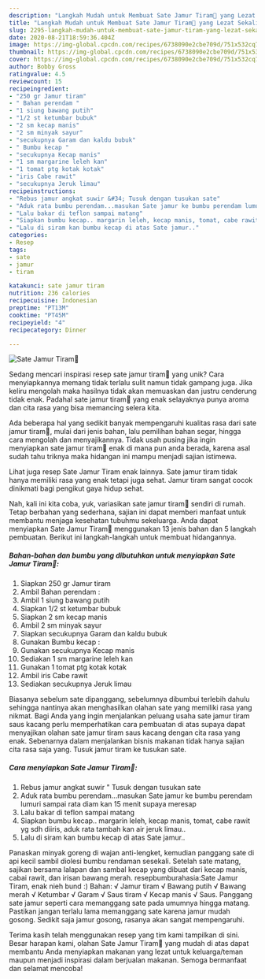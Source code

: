```yaml
---
description: "Langkah Mudah untuk Membuat Sate Jamur Tiram🍄 yang Lezat Sekali"
title: "Langkah Mudah untuk Membuat Sate Jamur Tiram🍄 yang Lezat Sekali"
slug: 2295-langkah-mudah-untuk-membuat-sate-jamur-tiram-yang-lezat-sekali
date: 2020-08-21T18:59:36.404Z
image: https://img-global.cpcdn.com/recipes/6738090e2cbe709d/751x532cq70/sate-jamur-tiram🍄-foto-resep-utama.jpg
thumbnail: https://img-global.cpcdn.com/recipes/6738090e2cbe709d/751x532cq70/sate-jamur-tiram🍄-foto-resep-utama.jpg
cover: https://img-global.cpcdn.com/recipes/6738090e2cbe709d/751x532cq70/sate-jamur-tiram🍄-foto-resep-utama.jpg
author: Bobby Gross
ratingvalue: 4.5
reviewcount: 15
recipeingredient:
- "250 gr Jamur tiram"
- " Bahan perendam "
- "1 siung bawang putih"
- "1/2 st ketumbar bubuk"
- "2 sm kecap manis"
- "2 sm minyak sayur"
- "secukupnya Garam dan kaldu bubuk"
- " Bumbu kecap "
- "secukupnya Kecap manis"
- "1 sm margarine leleh kan"
- "1 tomat ptg kotak kotak"
- "iris Cabe rawit"
- "secukupnya Jeruk limau"
recipeinstructions:
- "Rebus jamur angkat suwir &#34; Tusuk dengan tusukan sate"
- "Aduk rata bumbu perendam...masukan Sate jamur ke bumbu perendam lumuri sampai rata diam kan 15 menit supaya meresap"
- "Lalu bakar di teflon sampai matang"
- "Siapkan bumbu kecap.. margarin leleh, kecap manis, tomat, cabe rawit yg sdh diiris, aduk rata tambah kan air jeruk limau.."
- "Lalu di siram kan bumbu kecap di atas Sate jamur.."
categories:
- Resep
tags:
- sate
- jamur
- tiram

katakunci: sate jamur tiram 
nutrition: 236 calories
recipecuisine: Indonesian
preptime: "PT13M"
cooktime: "PT45M"
recipeyield: "4"
recipecategory: Dinner

---
```



![Sate Jamur Tiram🍄](https://img-global.cpcdn.com/recipes/6738090e2cbe709d/751x532cq70/sate-jamur-tiram🍄-foto-resep-utama.jpg)

Sedang mencari inspirasi resep sate jamur tiram🍄 yang unik? Cara menyiapkannya memang tidak terlalu sulit namun tidak gampang juga. Jika keliru mengolah maka hasilnya tidak akan memuaskan dan justru cenderung tidak enak. Padahal sate jamur tiram🍄 yang enak selayaknya punya aroma dan cita rasa yang bisa memancing selera kita.

Ada beberapa hal yang sedikit banyak mempengaruhi kualitas rasa dari sate jamur tiram🍄, mulai dari jenis bahan, lalu pemilihan bahan segar, hingga cara mengolah dan menyajikannya. Tidak usah pusing jika ingin menyiapkan sate jamur tiram🍄 enak di mana pun anda berada, karena asal sudah tahu triknya maka hidangan ini mampu menjadi sajian istimewa.

Lihat juga resep Sate Jamur Tiram enak lainnya. Sate jamur tiram tidak hanya memiliki rasa yang enak tetapi juga sehat. Jamur tiram sangat cocok dinikmati bagi pengikut gaya hidup sehat.


Nah, kali ini kita coba, yuk, variasikan sate jamur tiram🍄 sendiri di rumah. Tetap berbahan yang sederhana, sajian ini dapat memberi manfaat untuk membantu menjaga kesehatan tubuhmu sekeluarga. Anda dapat menyiapkan Sate Jamur Tiram🍄 menggunakan 13 jenis bahan dan 5 langkah pembuatan. Berikut ini langkah-langkah untuk membuat hidangannya.

<!--inarticleads1-->

##### Bahan-bahan dan bumbu yang dibutuhkan untuk menyiapkan Sate Jamur Tiram🍄:

1. Siapkan 250 gr Jamur tiram
1. Ambil  Bahan perendam :
1. Ambil 1 siung bawang putih
1. Siapkan 1/2 st ketumbar bubuk
1. Siapkan 2 sm kecap manis
1. Ambil 2 sm minyak sayur
1. Siapkan secukupnya Garam dan kaldu bubuk
1. Gunakan  Bumbu kecap :
1. Gunakan secukupnya Kecap manis
1. Sediakan 1 sm margarine leleh kan
1. Gunakan 1 tomat ptg kotak kotak
1. Ambil iris Cabe rawit
1. Sediakan secukupnya Jeruk limau


Biasanya sebelum sate dipanggang, sebelumnya dibumbui terlebih dahulu sehingga nantinya akan menghasilkan olahan sate yang memiliki rasa yang nikmat. Bagi Anda yang ingin menjalankan peluang usaha sate jamur tiram saus kacang perlu memperhatikan cara pembuatan di atas supaya dapat menyajikan olahan sate jamur tiram saus kacang dengan cita rasa yang enak. Sebenarnya dalam menjalankan bisnis makanan tidak hanya sajian cita rasa saja yang. Tusuk jamur tiram ke tusukan sate. 

<!--inarticleads2-->

##### Cara menyiapkan Sate Jamur Tiram🍄:

1. Rebus jamur angkat suwir &#34; Tusuk dengan tusukan sate
1. Aduk rata bumbu perendam...masukan Sate jamur ke bumbu perendam lumuri sampai rata diam kan 15 menit supaya meresap
1. Lalu bakar di teflon sampai matang
1. Siapkan bumbu kecap.. margarin leleh, kecap manis, tomat, cabe rawit yg sdh diiris, aduk rata tambah kan air jeruk limau..
1. Lalu di siram kan bumbu kecap di atas Sate jamur..


Panaskan minyak goreng di wajan anti-lengket, kemudian panggang sate di api kecil sambil diolesi bumbu rendaman sesekali. Setelah sate matang, sajikan bersama lalapan dan sambal kecap yang dibuat dari kecap manis, cabai rawit, dan irisan bawang merah. resepbumburahasia:Sate Jamur Tiram, enak nieh bund :) Bahan: √ Jamur tiram √ Bawang putih √ Bawang merah √ Ketumbar √ Garam √ Saus tiram √ Kecap manis √ Saus. Panggang sate jamur seperti cara memanggang sate pada umumnya hingga matang. Pastikan jangan terlalu lama memanggang sate karena jamur mudah gosong. Sedikit saja jamur gosong, rasanya akan sangat mempengaruhi. 

Terima kasih telah menggunakan resep yang tim kami tampilkan di sini. Besar harapan kami, olahan Sate Jamur Tiram🍄 yang mudah di atas dapat membantu Anda menyiapkan makanan yang lezat untuk keluarga/teman maupun menjadi inspirasi dalam berjualan makanan. Semoga bermanfaat dan selamat mencoba!
